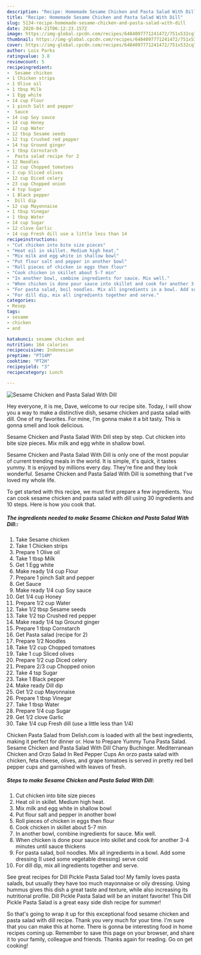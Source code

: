 ```yaml
---
description: "Recipe: Homemade Sesame Chicken and Pasta Salad With Dill"
title: "Recipe: Homemade Sesame Chicken and Pasta Salad With Dill"
slug: 5134-recipe-homemade-sesame-chicken-and-pasta-salad-with-dill
date: 2020-04-21T06:12:23.157Z
image: https://img-global.cpcdn.com/recipes/6484097771241472/751x532cq70/sesame-chicken-and-pasta-salad-with-dill-recipe-main-photo.jpg
thumbnail: https://img-global.cpcdn.com/recipes/6484097771241472/751x532cq70/sesame-chicken-and-pasta-salad-with-dill-recipe-main-photo.jpg
cover: https://img-global.cpcdn.com/recipes/6484097771241472/751x532cq70/sesame-chicken-and-pasta-salad-with-dill-recipe-main-photo.jpg
author: Lois Parks
ratingvalue: 3.8
reviewcount: 5
recipeingredient:
-  Sesame chicken
- 1 Chicken strips
- 1 Olive oil
- 1 tbsp Milk
- 1 Egg white
- 14 cup Flour
- 1 pinch Salt and pepper
-  Sauce
- 14 cup Soy sauce
- 14 cup Honey
- 12 cup Water
- 12 tbsp Sesame seeds
- 12 tsp Crushed red pepper
- 14 tsp Ground ginger
- 1 tbsp Cornstarch
-  Pasta salad recipe for 2
- 12 Noodles
- 12 cup Chopped tomatoes
- 1 cup Sliced olives
- 12 cup Diced celery
- 23 cup Chopped onion
- 4 tsp Sugar
- 1 Black pepper
-  Dill dip
- 12 cup Mayonnaise
- 1 tbsp Vinegar
- 1 tbsp Water
- 14 cup Sugar
- 12 clove Garlic
- 14 cup Fresh dill use a little less than 14
recipeinstructions:
- "Cut chicken into bite size pieces"
- "Heat oil in skillet. Medium high heat."
- "Mix milk and egg white in shallow bowl"
- "Put flour salt and pepper in another bowl"
- "Roll pieces of chicken in eggs then flour"
- "Cook chicken in skillet about 5-7 min"
- "In another bowl, combine ingredients for sauce. Mix well."
- "When chicken is done pour sauce into skillet and cook for another 3-4 minutes until sauce thickens"
- "For pasta salad, boil noodles. Mix all ingredients in a bowl. Add some dressing (I used some vegetable dressing) serve cold"
- "For dill dip, mix all ingredients together and serve."
categories:
- Resep
tags:
- sesame
- chicken
- and

katakunci: sesame chicken and
nutrition: 164 calories
recipecuisine: Indonesian
preptime: "PT14M"
cooktime: "PT2H"
recipeyield: "3"
recipecategory: Lunch

---
```



![Sesame Chicken and Pasta Salad With Dill](https://img-global.cpcdn.com/recipes/6484097771241472/751x532cq70/sesame-chicken-and-pasta-salad-with-dill-recipe-main-photo.jpg)

Hey everyone, it is me, Dave, welcome to our recipe site. Today, I will show you a way to make a distinctive dish, sesame chicken and pasta salad with dill. One of my favorites. For mine, I'm gonna make it a bit tasty. This is gonna smell and look delicious.

Sesame Chicken and Pasta Salad With Dill step by step. Cut chicken into bite size pieces. Mix milk and egg white in shallow bowl.

Sesame Chicken and Pasta Salad With Dill is only one of the most popular of current trending meals in the world. It is simple, it's quick, it tastes yummy. It is enjoyed by millions every day. They're fine and they look wonderful. Sesame Chicken and Pasta Salad With Dill is something that I've loved my whole life.


To get started with this recipe, we must first prepare a few ingredients. You can cook sesame chicken and pasta salad with dill using 30 ingredients and 10 steps. Here is how you cook that.

##### The ingredients needed to make Sesame Chicken and Pasta Salad With Dill::

1. Take  Sesame chicken
1. Take 1 Chicken strips
1. Prepare 1 Olive oil
1. Take 1 tbsp Milk
1. Get 1 Egg white
1. Make ready 1/4 cup Flour
1. Prepare 1 pinch Salt and pepper
1. Get  Sauce
1. Make ready 1/4 cup Soy sauce
1. Get 1/4 cup Honey
1. Prepare 1/2 cup Water
1. Take 1/2 tbsp Sesame seeds
1. Take 1/2 tsp Crushed red pepper
1. Make ready 1/4 tsp Ground ginger
1. Prepare 1 tbsp Cornstarch
1. Get  Pasta salad (recipe for 2)
1. Prepare 1/2 Noodles
1. Take 1/2 cup Chopped tomatoes
1. Take 1 cup Sliced olives
1. Prepare 1/2 cup Diced celery
1. Prepare 2/3 cup Chopped onion
1. Take 4 tsp Sugar
1. Take 1 Black pepper
1. Make ready  Dill dip
1. Get 1/2 cup Mayonnaise
1. Prepare 1 tbsp Vinegar
1. Take 1 tbsp Water
1. Prepare 1/4 cup Sugar
1. Get 1/2 clove Garlic
1. Take 1/4 cup Fresh dill (use a little less than 1/4)


Chicken Pasta Salad from Delish.com is loaded with all the best ingredients, making it perfect for dinner or. How to Prepare Yummy Tuna Pasta Salad. Sesame Chicken and Pasta Salad With Dill Chany Buchinger. Mediterranean Chicken and Orzo Salad In Red Pepper Cups An orzo pasta salad with chicken, feta cheese, olives, and grape tomatoes is served in pretty red bell pepper cups and garnished with leaves of fresh. 

##### Steps to make Sesame Chicken and Pasta Salad With Dill:

1. Cut chicken into bite size pieces
1. Heat oil in skillet. Medium high heat.
1. Mix milk and egg white in shallow bowl
1. Put flour salt and pepper in another bowl
1. Roll pieces of chicken in eggs then flour
1. Cook chicken in skillet about 5-7 min
1. In another bowl, combine ingredients for sauce. Mix well.
1. When chicken is done pour sauce into skillet and cook for another 3-4 minutes until sauce thickens
1. For pasta salad, boil noodles. Mix all ingredients in a bowl. Add some dressing (I used some vegetable dressing) serve cold
1. For dill dip, mix all ingredients together and serve.


See great recipes for Dill Pickle Pasta Salad too! My family loves pasta salads, but usually they have too much mayonnaise or oily dressing. Using hummus gives this dish a great taste and texture, while also increasing its nutritional profile. Dill Pickle Pasta Salad will be an instant favorite! This Dill Pickle Pasta Salad is a great easy side dish recipe for summer! 

So that's going to wrap it up for this exceptional food sesame chicken and pasta salad with dill recipe. Thank you very much for your time. I'm sure that you can make this at home. There is gonna be interesting food in home recipes coming up. Remember to save this page on your browser, and share it to your family, colleague and friends. Thanks again for reading. Go on get cooking!

